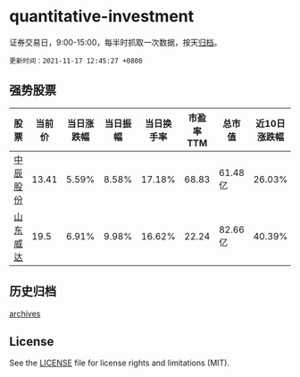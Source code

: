 # quantitative-investment

证券交易日，9:00-15:00，每半时抓取一次数据，按天[归档](archives)。

`更新时间：2021-11-17 12:45:27 +0800`

## 强势股票

|股票|当前价|当日涨跌幅|当日振幅|当日换手率|市盈率TTM|总市值|近10日涨跌幅|
|----|----|----|----|----|----|----|----|
|[中辰股份](https://xueqiu.com/S/SZ300933)|13.41|5.59%|8.58%|17.18%|68.83|61.48亿|26.03%|
|[山东威达](https://xueqiu.com/S/SZ002026)|19.5|6.91%|9.98%|16.62%|22.24|82.66亿|40.39%|

## 历史归档

[archives](archives)

## License

See the [LICENSE](LICENSE) file for license rights and limitations (MIT).